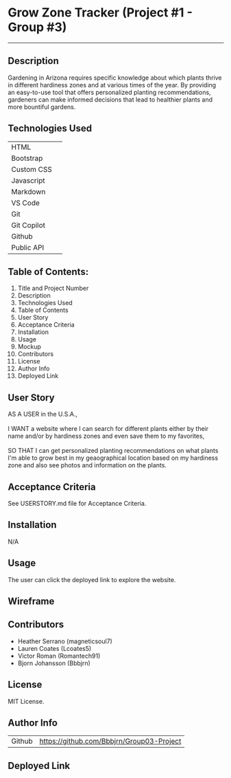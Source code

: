
# Grow Zone Tracker (Project #1 - Group #3) 
--------

## Description

Gardening in Arizona requires specific knowledge about which plants thrive in different hardiness zones and at various times of the year. By providing an easy-to-use tool that offers personalized planting recommendations, gardeners can make informed decisions that lead to healthier plants and more bountiful gardens.

## Technologies Used

|        |  | 
| ------------- |:-------------:| 
| HTML          |  | 
| Bootstrap     |  |   
| Custom CSS    |  |   
| Javascript    |  |
| Markdown      |  |
| VS Code       |  |   
| Git           |  |   
| Git Copilot   |  |
| Github        |  |
| Public API    |  |

## Table of Contents: 

1. Title and Project Number <br>
2. Description <br>
3. Technologies Used <br>
4. Table of Contents <br>
5. User Story <br>
6. Acceptance Criteria <br>
7. Installation <br>
8. Usage <br>
9. Mockup <br>
10. Contributors <br>
11. License <br>
12. Author Info <br>
13. Deployed Link <br>

## User Story

AS A USER in the U.S.A., 
<br>
<br>
I WANT a website where I can search for different plants either by their name and/or by hardiness zones and even save them to my favorites, 
<br>
<br>
SO THAT I can get personalized planting recommendations on what plants I'm able to grow best in my geaographical location based on my hardiness zone and also see photos and information on the plants.

## Acceptance Criteria

See USERSTORY.md file for Acceptance Criteria. 

## Installation 

N/A

## Usage

The user can click the deployed link to explore the website.

## Wireframe



## Contributors

* Heather Serrano (magneticsoul7) <br>
* Lauren Coates (Lcoates5) <br>
* Victor Roman (Romantech91) <br>
* Bjorn Johansson (Bbbjrn)

## License

MIT License.

## Author Info

|        |  | 
| ------------- |:-------------:|   
| Github    | https://github.com/Bbbjrn/Group03-Project |   

## Deployed Link 

